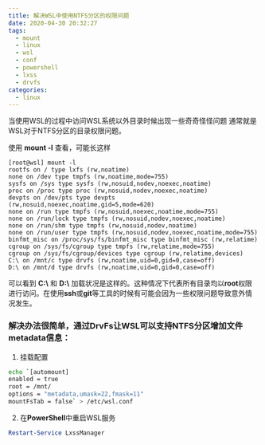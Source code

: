 ```yaml
---
title: 解决WSL中使用NTFS分区的权限问题
date: 2020-04-30 20:32:27
tags:
  - mount
  - linux
  - wsl
  - conf
  - powershell
  - lxss
  - drvfs
categories:
  - linux
---
```

当使用WSL的过程中访问WSL系统以外目录时候出现一些奇奇怪怪问题
通常就是WSL对于NTFS分区的目录权限问题。

使用 **mount -l** 查看，可能长这样

```shell
[root@wsl] mount -l
rootfs on / type lxfs (rw,noatime)
none on /dev type tmpfs (rw,noatime,mode=755)
sysfs on /sys type sysfs (rw,nosuid,nodev,noexec,noatime)
proc on /proc type proc (rw,nosuid,nodev,noexec,noatime)
devpts on /dev/pts type devpts (rw,nosuid,noexec,noatime,gid=5,mode=620)
none on /run type tmpfs (rw,nosuid,noexec,noatime,mode=755)
none on /run/lock type tmpfs (rw,nosuid,nodev,noexec,noatime)
none on /run/shm type tmpfs (rw,nosuid,nodev,noatime)
none on /run/user type tmpfs (rw,nosuid,nodev,noexec,noatime,mode=755)
binfmt_misc on /proc/sys/fs/binfmt_misc type binfmt_misc (rw,relatime)
cgroup on /sys/fs/cgroup type tmpfs (rw,relatime,mode=755)
cgroup on /sys/fs/cgroup/devices type cgroup (rw,relatime,devices)
C:\ on /mnt/c type drvfs (rw,noatime,uid=0,gid=0,case=off)
D:\ on /mnt/d type drvfs (rw,noatime,uid=0,gid=0,case=off)
```
可以看到 **C:\\** 和 **D:\\** 加载状况是这样的。这种情况下代表所有目录均以**root**权限进行访问。在使用**ssh**或**git**等工具的时候有可能会因为一些权限问题导致意外情况发生。

### 解决办法很简单，通过DrvFs让WSL可以支持NTFS分区增加文件metadata信息：
1. 挂载配置
```bash
echo `[automount]
enabled = true
root = /mnt/
options = "metadata,umask=22,fmask=11"
mountFsTab = false` > /etc/wsl.conf
```

2. 在**PowerShell**中重启WSL服务
```powershell
Restart-Service LxssManager
```